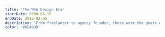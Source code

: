```yaml
---
title: 'The Web Design Era'
startDate: 2000-06-15
endDate: 2016-02-05
description: 'From freelancer to agency founder, these were the years of pixel-perfect PSDs, CSS Zen Garden submissions, and designing for the new social web.'
color: '#BE4BDB'
---
```

